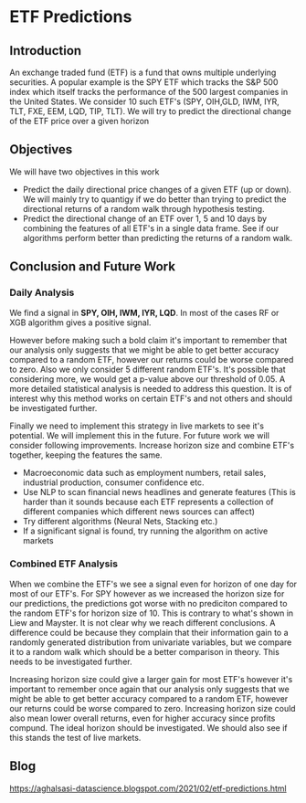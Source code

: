 # ETF Predictions

## Introduction

An exchange traded fund (ETF) is a fund that owns multiple underlying securities. A popular example is the SPY ETF which tracks the S&P 500 index which itself tracks the performance of the 500 largest companies in the United States. We consider 10 such ETF's (SPY, OIH,GLD, IWM, IYR, TLT, FXE, EEM, LQD, TIP, TLT). We will try to predict the directional change of the ETF price over a given horizon

## Objectives

We will have two objectives in this work
 - Predict the daily directional price changes of a given ETF (up or down). We will mainly try to quantigy if we do better than trying to predict the directional returns of a random walk through hypothesis testing.
 - Predict the directional change of an ETF over 1, 5 and 10 days by combining the features of all ETF's in a single data frame. See if our algorithms perform better than predicting the returns of a random walk.


## Conclusion and Future Work

### Daily Analysis

We find a signal in **SPY, OIH, IWM, IYR, LQD**. In most of the cases RF or XGB algorithm gives a positive signal. 

However before making such a bold claim it's important to remember that our analysis only suggests that we might be able to get better accuracy compared to a random ETF, however our returns could be worse compared to zero. Also we only consider 5 different random ETF's. It's possible that considering more, we would get a p-value above our threshold of 0.05. A more detailed statistical analysis is needed to address this question. It is of interest why this method works on certain ETF's and not others and should be investigated further.

Finally we need to implement this strategy in live markets to see it's potential. We will implement this in the future. For future work we will consider following improvements.
Increase horizon size and combine ETF's together, keeping the features the same.
- Macroeconomic data such as employment numbers, retail sales, industrial production, consumer confidence etc.
- Use NLP to scan financial news headlines and generate features (This is harder than it sounds because each ETF represents a collection of different companies which different news sources can affect)
- Try different algorithms (Neural Nets, Stacking etc.)
- If a significant signal is found, try running the algorithm on active markets

### Combined ETF Analysis

When we combine the ETF's we see a signal even for horizon of one day for most of our ETF's.  For SPY however as we increased the horizon size for our predictions, the predictions got worse with no prediciton compared to the random ETF's for horizon size of 10. This is contrary to what's shown in Liew and Mayster. It is not clear why we reach different conclusions. A difference could be because they complain that their information gain to a randomly generated distribution from univariate variables, but we compare it to a random walk which should be a better comparison in theory. This needs to be investigated further.


Increasing horizon size could give a larger gain for most ETF's however it's important to remember once again that our analysis only suggests that we might be able to get better accuracy compared to a random ETF, however our returns could be worse compared to zero. Increasing horizon size could also mean lower overall returns, even for higher accuracy since profits compund. The ideal horizon should be investigated. We should also see if this stands the test of live markets.


## Blog

https://aghalsasi-datascience.blogspot.com/2021/02/etf-predictions.html